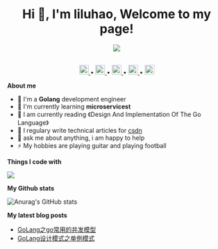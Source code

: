 <h1 align="center">Hi 👋, I'm liluhao, Welcome to my page!</h1>
<div align="center" ><img order-radius="100px" src="https://cdn.jsdelivr.net/gh/sun0225SUN/photos/images/202108300019556.gif"/></div>
<br>

<p align="center">
	<a href="https://github.com/liluhao">
	  <img alt="liluhao's github" width="22px" src="https://github.com/peterthehan/peterthehan/blob/main/assets/github.svg" />
	</a> • 
	<a href="https://twitter.com/LKey83413558">
	  <img alt="liluhao's Twitter" width="22px" src="https://raw.githubusercontent.com/peterthehan/peterthehan/master/assets/twitter.svg" />
	</a> •  
	<a href="https://www.facebook.com/luhao.li.5">
	  <img alt="liluhao's LinkedIN" width="22px" src="https://mdmdmdmd.oss-cn-beijing.aliyuncs.com/img/facebook.svg" />
	</a>•  
	<a href="https://www.instagram.com/daehtrallh">
	  <img alt="liluhao's LinkedIN" width="22px" src="https://mdmdmdmd.oss-cn-beijing.aliyuncs.com/img/instagram.svg" />
	</a>•  
	<a href="https://blog.csdn.net/weixin_52690231">
	  <img alt="liluhao's LinkedIN" width="22px" src="https://mdmdmdmd.oss-cn-beijing.aliyuncs.com/img/csdn.svg" />
	</a>
</p>




**About me**

- 🔭 I'm a **Golang** development engineer 
- 🌱 I'm currently learning **microservicest**  
- 📖 I am currently reading 《Design And Implementation Of The Go Language》
- 📝 I regulary write technical articles for <a href="https://blog.csdn.net/weixin_52690231">csdn</a>
- 💬 ask me about anything, i am happy to help
- ⚡ My hobbies are playing guitar and playing football

**Things I code with**

<p>
	<img src="https://img.shields.io/badge/-HTML5-%23E44D27?style=for-the-badge&logo=html5&logoColor=ffffff"/>
</p>


**My Github stats**

![Anurag's GitHub stats](https://github-readme-stats.vercel.app/api?username=liluhaog&theme=radical&bg_color=bg_color=30,e96443,904e95&title_color=fff&text_color=fff)

**My latest blog posts**

- [GoLang之go常用的并发模型](https://blog.csdn.net/weixin_52690231/article/details/125314114?spm=1001.2014.3001.5501)
- [GoLang设计模式之单例模式](https://blog.csdn.net/weixin_52690231/article/details/123895446?ops_request_misc=%257B%2522request%255Fid%2522%253A%2522166201708916781790751129%2522%252C%2522scm%2522%253A%252220140713.130102334.pc%255Fblog.%2522%257D&request_id=166201708916781790751129&biz_id=0&utm_medium=distribute.pc_search_result.none-task-blog-2~blog~first_rank_ecpm_v1~rank_v31_ecpm-1-123895446-null-null.nonecase&utm_term=%E5%8D%95%E4%BE%8B%E6%A8%A1%E5%BC%8F&spm=1018.2226.3001.4450)
